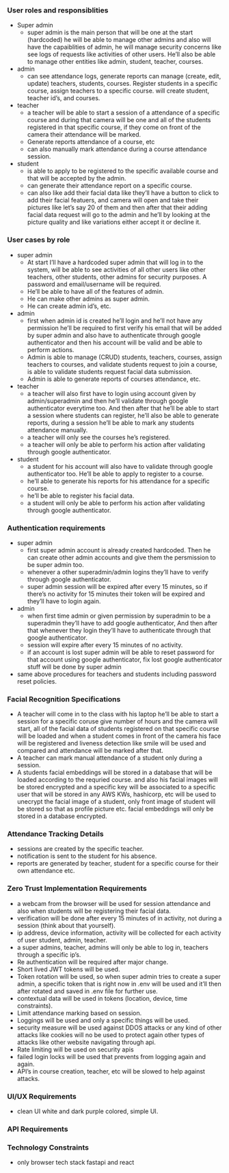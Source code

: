 ### User roles and responsiblities

- Super admin
    - super admin is the main person that will be one at the start (hardcoded) he will be able to manage other admins and also will have the capaiblities of admin, he will manage security concerns like see logs of requests like activities of other users. He’ll also be able to manage other entities like admin, student, teacher, courses.
- admin
    - can see attendance logs, generate reports can manage (create, edit, update) teachers, students, courses. Register students in a specific course, assign teachers to a specific course. will create student, teacher id’s, and courses.
- teacher
    - a teacher will be able to start a session of a attendance of a specific course and during that camera will be one and all of the students registered in that specific course, if they come on front of the camera their attendance will be marked.
    - Generate reports attendance of a course, etc
    - can also manually mark attendance during a course attendance session.
- student
    - is able to apply to be registered to the specific available course and that will be accepted by the admin.
    - can generate their attendance report on a specific course.
    - can also like add their facial data like they’ll have a button to click to add their facial featuers, and camera will open and take their pictures like let’s say 20 of them and then after that their adding facial data request will go to the admin and he’ll by looking at the picture quality and like variations either accept it or decline it.

### User cases by role

- super admin
    - At start I’ll have a hardcoded super admin that will log in to the system, will be able to see activities of all other users like other teachers, other students, other admins for security purposes. A password and email/username will be required.
    - He’ll be able to have all of the features of admin.
    - He can make other admins as super admin.
    - He can create admin id’s, etc.
- admin
    - first when admin id is created he’ll login and he’ll not have any permission he’ll be required to first verify his email that will be added by super admin and also have to authenticate through google authenticator and then his account will be valid and be able to perform actions.
    - Admin is able to manage (CRUD) students, teachers, courses, assign teachers to courses, and validate students request to join a course, is able to validate students request facial data submission.
    - Admin is able to generate reports of courses attendance, etc.
- teacher
    - a teacher will also first have to login using account given by admin/superadmin and then he’ll validate through google authenticator everytime too. And then after that he’ll be able to start a session where students can register, he’ll also be able to generate reports, during a session he’ll be able to mark any students attendance manually.
    - a teacher will only see the courses he’s registered.
    - a teacher will only be able to perform his action after validating through google authenticator.
- student
    - a student for his account will also have to validate through google authenticator too. He’ll be able to apply to register to a course.
    - he’ll able to generate his reports for his attendance for a specific course.
    - he’ll be able to register his facial data.
    - a student will only be able to perform his action after validating through google authenticator.

### Authentication requirements

- super admin
    - first super admin account is already created hardcoded. Then he can create other admin accounts and give them the persmission to be super admin too.
    - whenever a other superadmin/admin logins they’ll have to verify through google authenticator.
    - super admin session will be expired after every 15 minutes, so if there’s no activity for 15 minutes their token will be expired and they’ll have to login again.
- admin
    - when first time admin or given permission by superadmin to be a superadmin they’ll have to add google authenticator, And then after that whenever they login they’ll have to authenticate through that google authenticator.
    - session will expire after every 15 minutes of no activity.
    - if an account is lost super admin will be able to reset password for that account using google authenticator, fix lost google authenticator stuff will be done by super admin
- same above procedures for teachers and students including password reset policies.

### Facial Recognition Specifications

- A teacher will come in to the class with his laptop he’ll be able to start a session for a specific coruse give number of hours and the camera will start, all of the facial data of students registered on that specific course will be loaded and when a student comes in front of the camera his face will be registered and liveness detection like smile will be used and compared and attendance will be marked after that.
- A teacher can mark manual attendance of a student only during a session.
- A students facial embeddings will be stored in a database that will be loaded according to the requried course. and also his facial images will be stored encrypted and a specific key will be associated to a specific user that will be stored in any AWS KWs, hashicorp, etc will be used to unecrypt the facial image of a student, only front image of student will be stored so that as profile picture etc. facial embeddings will only be stored in a database encrypted.

### Attendance Tracking Details

- sessions are created by the specific teacher.
- notification is sent to the student for his absence.
- reports are generated by teacher, student for a specific course for their own attendance etc.

### Zero Trust Implementation Requirements

- a webcam from the browser will be used for session attendance and also when students will be registering their facial data.
- verification will be done after every 15 minutes of in activity, not during a session (think about that yourself).
- ip address, device information, activity will be collected for each activity of user student, admin, teacher.
- a super admins, teacher, admins will only be able to log in, teachers through a specific ip’s.
- Re authentication will be required after major change.
- Short lived JWT tokens will be used.
- Token rotation will be used, so when super admin tries to create a super admin, a specific token that is right now in .env will be used and it’ll then after rotated and saved in .env file for further use.
- contextual data will be used in tokens (location, device, time constraints).
- Limit attendance marking based on session.
- Loggings will be used and only a specific things will be used.
- security measure will be used against DDOS attacks or any kind of other attacks like cookies will no be used to protect again other types of attacks like other website navigating through api.
- Rate limiting will be used on security apis
- failed login locks will be used that prevents from logging again and again.
- API’s in course creation, teacher, etc will be slowed to help against attacks.

### UI/UX Requirements

- clean UI white and dark purple colored, simple UI.

### API Requirements

### Technology Constraints

- only browser tech stack fastapi and react